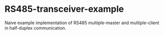 # RS485-transceiver-example
Naive example implementation of RS485 multiple-master and multiple-client in half-duplex communication.
